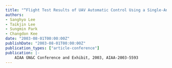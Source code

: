 ```yaml
---
title: "“Flight Test Results of UAV Automatic Control Using a Single-Antenna GPS Receiver"
authors:
- Sanghyo Lee
- Taikjin Lee
- Sungmin Park
- Changdon Kee
date: "2003-08-01T00:00:00Z"
publishDate: "2003-08-01T00:00:00Z"
publication_types: ["article-conference"]
publication: |-
    AIAA GN&C Conference and Exhibit, 2003, AIAA-2003-5593
---
```

